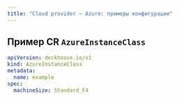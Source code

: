 ```yaml
---
title: "Cloud provider — Azure: примеры конфигурации"
---
```


## Пример CR `AzureInstanceClass`

```yaml
apiVersion: deckhouse.io/v1
kind: AzureInstanceClass
metadata:
  name: example
spec:
  machineSize: Standard_F4
```

